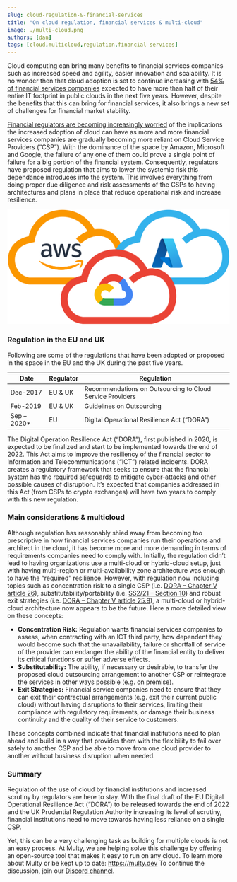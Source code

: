 ```yaml
---
slug: cloud-regulation-&-financial-services
title: "On cloud regulation, financial services & multi-cloud"
image: ./multi-cloud.png
authors: [dan]
tags: [cloud,multicloud,regulation,financial services]
---
```

Cloud computing can bring many benefits to financial services companies such as increased speed and agility, easier innovation and scalability. It is no wonder then that cloud adoption is set to continue increasing with [54% of financial services companies](https://www.mckinsey.com/business-functions/mckinsey-digital/our-insights/three-big-moves-that-can-decide-a-financial-institutions-future-in-the-cloud) expected to have more than half of their entire IT footprint in public clouds in the next five years. However, despite the benefits that this can bring for financial services, it also brings a new set of challenges for financial market stability.

[Financial regulators are becoming increasingly worried](https://www.ft.com/content/29405a47-586b-4c5a-b641-0f479b4cee1d) of the implications the increased adoption of cloud can have as more and more financial services companies are gradually becoming more reliant on Cloud Service Providers (“CSP”). With the dominance of the space by Amazon, Microsoft and Google, the failure of any one of them could prove a single point of failure for a big portion of the financial system. Consequently, regulators have proposed regulation that aims to lower the systemic risk this dependance introduces into the system. This involves everything from doing proper due diligence and risk assessments of the CSPs to having architectures and plans in place that reduce operational risk and increase resilience.

<div class="text--center" >

<div style={{display: 'block',marginLeft: 'auto',marginRight: 'auto',width: '70%'}}>

![On Cloud Regulation & Financial Services](./multi-cloud.png)

</div>

</div>

<!--truncate-->

### Regulation in the EU and UK

Following are some of the regulations that have been adopted or proposed in the space in the EU and the UK during the past five years.

| Date                                               | Regulator                                               | Regulation                                                       |
|----------------------------------------------------|---------------------------------------------------------|------------------------------------------------------------------|
| Dec-2017                                           | EU & UK                                                 | Recommendations on Outsourcing to Cloud Service Providers        |
| Feb-2019                                           | EU & UK                                                 | Guidelines on Outsourcing                                        |
| Sep – 2020*                                        | EU                                                      | Digital Operational Resilience Act (“DORA”)                      |

The Digital Operation Resilience Act (“DORA”), first published in 2020, is expected to be finalized and start to be implemented towards the end of 2022. This Act aims to improve the resiliency of the financial sector to Information and Telecommunications (“ICT”) related incidents. DORA creates a regulatory framework that seeks to ensure that the financial system has the required safeguards to mitigate cyber-attacks and other possible causes of disruption.  It’s expected that companies addressed in this Act (from CSPs to crypto exchanges) will have two years to comply with this new regulation.

### Main considerations & multicloud

Although regulation has reasonably shied away from becoming too prescriptive in how financial services companies run their operations and architect in the cloud, it has become more and more demanding in terms of requirements companies need to comply with. Initially, the regulation didn’t lead to having organizations use a multi-cloud or hybrid-cloud setup, just with having multi-region or multi-availability zone architecture was enough to have the “required” resilience. However, with regulation now including topics such as concentration risk to a single CSP (i.e. [DORA – Chapter V article 26]( https://eur-lex.europa.eu/legal-content/EN/TXT/?uri=celex%3A52020PC0595#:~:text=1094/2010%2C%20respectively.-,Article%2026,-Preliminary%20assessment%20of)), substitutability/portability (i.e. [SS2/21 – Section 10](https://www.prevalent.net/compliance/pra-ss2-21/#:~:text=10%20Business%20continuity%20and%20exit%20plans)) and robust exit strategies (i.e. [DORA – Chapter V article 25.9](https://eur-lex.europa.eu/legal-content/EN/TXT/?uri=celex%3A52020PC0595#:~:text=9.-,Financial%20entities,-shall%20put%20in)), a multi-cloud or hybrid-cloud architecture now appears to be the future.
Here a more detailed view on these concepts:
- **Concentration Risk:** Regulation wants financial services companies to assess, when contracting with an ICT third party, how dependent they would become such that the unavailability, failure or shortfall of service of the provider can endanger the ability of the financial entity to deliver its critical functions or suffer adverse effects.
- **Substitutability:** The ability, if necessary or desirable, to transfer the proposed cloud outsourcing arrangement to another CSP or reintegrate the services in other ways possible (e.g. on premise).
- **Exit Strategies:** Financial service companies need to ensure that they can exit their contractual arrangements (e.g. exit their current public cloud) without having disruptions to their services, limiting their compliance with regulatory requirements, or damage their business continuity and the quality of their service to customers.

These concepts combined indicate that financial institutions need to plan ahead and build in a way that provides them with the flexibility to fail over safely to another CSP and be able to move from one cloud provider to another without business disruption when needed.

### Summary
Regulation of the use of cloud by financial institutions and increased scrutiny by regulators are here to stay. With the final draft of the EU Digital Operational Resilience Act (“DORA”) to be released towards the end of 2022 and the UK Prudential Regulation Authority increasing its level of scrutiny, financial institutions need to move towards having less reliance on a single CSP.

Yet, this can be a very challenging task as building for multiple clouds is not an easy process. At Multy, we are helping solve this challenge by offering an open-source tool that makes it easy to run on any cloud. To learn more about Multy or be kept up to date: https://multy.dev To continue the discussion, join our [Discord channel](https://discord.gg/QfPb4EqNs2).    
